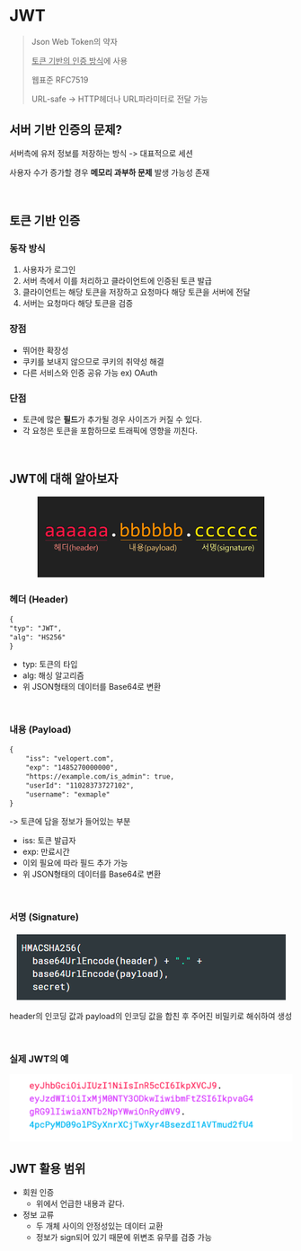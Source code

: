 # JWT

> Json Web Token의 약자
>
> <u>토큰 기반의 인증 방식</u>에 사용
>
> 웹표준 RFC7519
>
> URL-safe -> HTTP헤더나 URL파라미터로 전달 가능

## 서버 기반 인증의 문제?

서버측에 유저 정보를 저장하는 방식 -> 대표적으로 세션

사용자 수가 증가할 경우 **메모리 과부하 문제** 발생 가능성 존재

</br>

## 토큰 기반 인증 

### 동작 방식

1. 사용자가 로그인
2. 서버 측에서 이를 처리하고 클라이언트에 인증된 토큰 발급
3. 클라이언트는 해당 토큰을 저장하고 요청마다 해당 토큰을 서버에 전달
4. 서버는 요청마다 해당 토큰을 검증

### 장점

+ 뛰어한 확장성
+ 쿠키를 보내지 않으므로 쿠키의 취약성 해결
+ 다른 서비스와 인증 공유 가능 ex) OAuth

### 단점

+ 토큰에 많은 **필드**가 추가될 경우 사이즈가 커질 수 있다.
+ 각 요청은 토큰을 포함하므로 트래픽에 영향을 끼친다.

</br>

## JWT에 대해 알아보자

<p align="center">
    <img src="./image/jwt.png" width=80%>
</p>

### 헤더 (Header)

```{
{
"typ": "JWT",
"alg": "HS256"
}
```

+ typ: 토큰의 타입
+ alg: 해싱 알고리즘
+ 위 JSON형태의 데이터를 Base64로 변환

</br>

### 내용 (Payload)

```
{
    "iss": "velopert.com",
    "exp": "1485270000000",
    "https://example.com/is_admin": true,
    "userId": "11028373727102",
    "username": "exmaple"
}
```

-> 토큰에 담을 정보가 들어있는 부분

+ iss: 토큰 발급자
+ exp: 만료시간
+ 이외 필요에 따라 필드 추가 가능
+ 위 JSON형태의 데이터를 Base64로 변환

</br>

### 서명 (Signature)

<p align="center"><img src="./image/sign.png"></p>

header의 인코딩 값과 payload의 인코딩 값을 합친 후 주어진 비밀키로 해쉬하여 생성

</br>

### 실제  JWT의 예

<p align="center"><img src="./image/jwt_example.png"></p>

## JWT 활용 범위

+ 회원 인증
  + 위에서 언급한 내용과 같다.
+ 정보 교류
  - 두 개체 사이의 안정성있는 데이터 교환
  - 정보가 sign되어 있기 때문에 위변조 유무를 검증 가능



